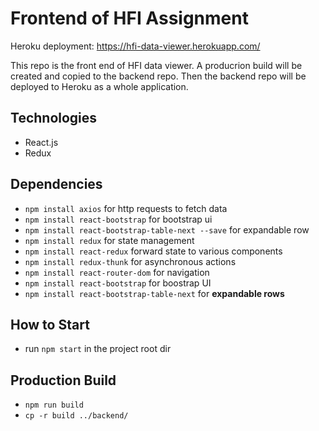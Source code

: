 # Frontend of HFI Assignment

Heroku deployment: https://hfi-data-viewer.herokuapp.com/

This repo is the front end of HFI data viewer. A producrion build will be created and copied to the backend repo.
Then the backend repo will be deployed to Heroku as a whole application.

## Technologies

- React.js
- Redux

## Dependencies

- `npm install axios` for http requests to fetch data
- `npm install react-bootstrap` for bootstrap ui
- `npm install react-bootstrap-table-next --save` for expandable row
- `npm install redux` for state management
- `npm install react-redux` forward state to various components
- `npm install redux-thunk` for asynchronous actions
- `npm install react-router-dom` for navigation
- `npm install react-bootstrap` for boostrap UI
- `npm install react-bootstrap-table-next` for **expandable rows**

## How to Start

- run `npm start` in the project root dir

## Production Build

- `npm run build`
- `cp -r build ../backend/`
